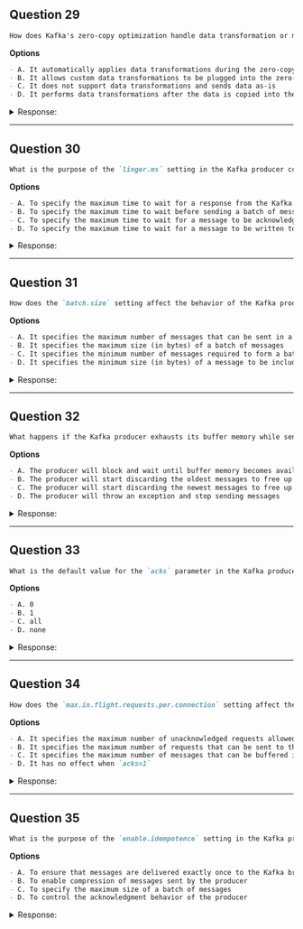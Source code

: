 ## Question 29

```markdown
How does Kafka's zero-copy optimization handle data transformation or modification?
```

**Options**

```markdown
- A. It automatically applies data transformations during the zero-copy process
- B. It allows custom data transformations to be plugged into the zero-copy mechanism
- C. It does not support data transformations and sends data as-is
- D. It performs data transformations after the data is copied into the application's memory
```

<details><summary>Response:</summary>

**Answer:** C

**Explanation:**

```markdown
Kafka’s zero-copy uses the `sendfile` system call to transfer bytes directly from the page cache to the network socket. No transformation is applied during this process—data is passed through as-is, which boosts performance.

- A. Incorrect – no transformations happen during zero-copy.
- B. Incorrect – no hooks for transformation in zero-copy.
- C. Correct – data is sent as-is.
- D. Incorrect – transformations aren’t performed post-copy either.
```

</details>

---

## Question 30

```markdown
What is the purpose of the `linger.ms` setting in the Kafka producer configuration?
```

**Options**

```markdown
- A. To specify the maximum time to wait for a response from the Kafka broker
- B. To specify the maximum time to wait before sending a batch of messages
- C. To specify the maximum time to wait for a message to be acknowledged by the Kafka broker
- D. To specify the maximum time to wait for a message to be written to the Kafka topic
```

<details><summary>Response:</summary>

**Answer:** B

**Explanation:**

```markdown
`linger.ms` introduces a delay to allow more messages to accumulate before a batch is sent, helping improve throughput.

- A. Wrong – that’s more related to request timeout.
- B. Correct – controls batching delay.
- C. Wrong – refers to `request.timeout.ms`.
- D. Wrong – message writing is internal to Kafka.
```

</details>

---

## Question 31

```markdown
How does the `batch.size` setting affect the behavior of the Kafka producer?
```

**Options**

```markdown
- A. It specifies the maximum number of messages that can be sent in a single batch
- B. It specifies the maximum size (in bytes) of a batch of messages
- C. It specifies the minimum number of messages required to form a batch
- D. It specifies the minimum size (in bytes) of a message to be included in a batch
```

<details><summary>Response:</summary>

**Answer:** B

**Explanation:**

```markdown
`batch.size` is the upper limit in bytes for messages in one batch. It's about size, not count.

- A. Incorrect – it’s about size, not message count.
- B. Correct – defines byte limit.
- C. Wrong – no minimum count constraint.
- D. Wrong – batch applies to batches, not individual messages.
```

</details>

---

## Question 32

```markdown
What happens if the Kafka producer exhausts its buffer memory while sending messages?
```

**Options**

```markdown
- A. The producer will block and wait until buffer memory becomes available
- B. The producer will start discarding the oldest messages to free up buffer memory
- C. The producer will start discarding the newest messages to free up buffer memory
- D. The producer will throw an exception and stop sending messages
```

<details><summary>Response:</summary>

**Answer:** A

**Explanation:**

```markdown
If buffer memory fills up, the producer blocks until space is available or `max.block.ms` is exceeded.

- A. Correct – default behavior is blocking.
- B. Incorrect – Kafka doesn’t evict messages from buffer.
- C. Incorrect – no discarding of newest messages.
- D. Partially true, but only after blocking timeout.
```

</details>

---

## Question 33

```markdown
What is the default value for the `acks` parameter in the Kafka producer configuration?
```

**Options**

```markdown
- A. 0
- B. 1
- C. all
- D. none
```

<details><summary>Response:</summary>

**Answer:** B

**Explanation:**

```markdown
The default is `acks=1`, meaning only the leader must acknowledge the write.

- A. Incorrect – 0 means no acknowledgment.
- B. Correct – leader-only ack is the default.
- C. Incorrect – `acks=all` must be explicitly set.
- D. Not a valid Kafka config.
```

</details>

---

## Question 34

```markdown
How does the `max.in.flight.requests.per.connection` setting affect the behavior of the Kafka producer when `acks=1`?
```

**Options**

```markdown
- A. It specifies the maximum number of unacknowledged requests allowed per broker connection
- B. It specifies the maximum number of requests that can be sent to the broker concurrently
- C. It specifies the maximum number of messages that can be buffered in the producer's memory
- D. It has no effect when `acks=1`
```

<details><summary>Response:</summary>

**Answer:** A

**Explanation:**

```markdown
This config limits the number of unacknowledged requests per connection, which can affect ordering if retries happen.

- A. Correct – defines number of unacknowledged sends.
- B. Close, but wording is vague – not about concurrency alone.
- C. Incorrect – that’s `buffer.memory`.
- D. Incorrect – setting still matters with `acks=1`.
```

</details>

---

## Question 35

```markdown
What is the purpose of the `enable.idempotence` setting in the Kafka producer configuration?
```

**Options**

```markdown
- A. To ensure that messages are delivered exactly once to the Kafka broker
- B. To enable compression of messages sent by the producer
- C. To specify the maximum size of a batch of messages
- D. To control the acknowledgment behavior of the producer
```

<details><summary>Response:</summary>

**Answer:** A

**Explanation:**

```markdown
Idempotence ensures the same message isn't written more than once to a partition, even if retries occur.

- A. Correct – avoids duplicates via sequence numbers.
- B. Incorrect – use `compression.type`.
- C. Incorrect – handled by `batch.size`.
- D. Incorrect – that’s managed by `acks`.
```

</details>